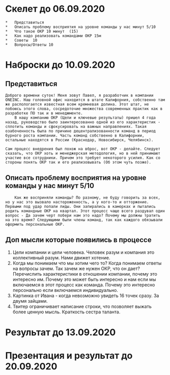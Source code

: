 # Скелет до 06.09.2020

    *   Представиться
    *   Описать проблему восприятия на уровне команды у нас минут 5/10
    *   Что такое ОКР 10 минут  (15)
    *   Как надо реализовать командами ОКР 15м
    *   Советы  10
    *   Вопросы/Ответы 10

# Наброски до 10.09.2020

## Представиться

    Доброго времени суток! Меня зовут Павел, я разработчик в компании ONEINC. Наш головной офис находится в штате Калифорния, собственно там же распологается известная всем кремневая долина. Этот штат, не побоюсь этого слова, сосредоточие множества современных практик как в разработке ПО так и в менеджменте.
        В нашу компанию ОКР (Цели и ключевые результаты) пришел 4 года назад, руководство было заинтересованно одной из его характеристик - сплотить команды и сфокусировать на важных направлениях. Такая озабоченность была по причине децентрализованности команд в период бурного роста компании. Часть команд собственно в Калифорнии, остальные находятся в России (Краснодар, Новосибирск, Челябинск).

    Сам процесс внедрения был похож на вброс, вот ОКР - делайте. Следует сказать, что ОКР хоть и менеджерская методология, но в ней принимают участие все сотрудники. Причем это требует некоторого усилия. Как со стороны понять ОКР так и его реализовывать (Об этом чуть позже).

## Описать проблему восприятия на уровне команды у нас минут 5/10

        Как же восприняли команды? По разному, не буду говорить за всех, но у нас это вызвало настороженность, а у кого-то и отторжение. Первыми под удар попали лиды. Они запирались в каморках и пытались родить командные ОКР на квартал. Этот процесс чаще всего раздувал один вопрос - Да зачем черт побери нам это надо? Почему мы должны тратить на это время? Следующими были члены команд, так как каждого обязывали оформить персональные ОКР.

## Доп мысли которые появились в процессе

1. Цели компании и цели человека. Человек разум и компания это коллективный разум. Нами движет хотение.
2. Когда мы понимаем что мы хотим чего то? Когда понимаем ответы на вопросы зачем. Так зачем же нужен ОКР, что он дает? Перечислить характеристики в отношении компании, почему это интересно им. Почему это может быть интересно и нам если мы включаемся в этот процесс как команда. Почему это интересно персонально если включаемся индивидуально.
3. Картинка от Ивана - когда невозможно увидеть 16 точек сразу. За двумя зайцами.
4. Твитер ограничивает написание строки, что позволяет выжать более ценную мысль. Краткость сестра таланта.

# Результат до 13.09.2020

# Презентация и результат до 20.09.2020
